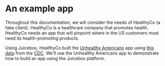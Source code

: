 # An example app

Throughout this documentation, we will consider the needs of HealthyCo \(a fake client\). HealthyCo is a healthcare company that promotes health. HealthyCo needs an app that will pinpoint where in the US customers most need its health-promoting products. 

Using Juicebox, HealthyCo built the [Unhealthy Americans](http://healthyco.juiceboxdata.com/a/unhealthy_americans/) app using [this data](https://docs.google.com/spreadsheets/d/1M3buqwkK6JGWL7LxX-EcNDycCdxnYxYxLD9d_d2CDmI/edit?usp=sharing) from the [CDC](https://chronicdata.cdc.gov/Nutrition-Physical-Activity-and-Obesity/Nutrition-Physical-Activity-and-Obesity-Behavioral/hn4x-zwk7). We'll use the Unhealthy Americans app to demonstrate how to build an app using the Juicebox platform. 



